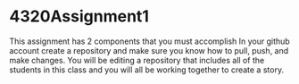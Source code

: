 # 4320Assignment1
This assignment has 2 components that you must accomplish In your github account create a repository and make sure you know how to pull, push, and make changes. You will be editing a repository that includes all of the students in this class and you will all be working together to create a story.
